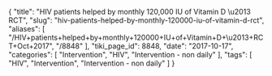 {
    "title": "HIV patients helped by monthly 120,000 IU of Vitamin D \u2013 RCT",
    "slug": "hiv-patients-helped-by-monthly-120000-iu-of-vitamin-d-rct",
    "aliases": [
        "/HIV+patients+helped+by+monthly+120000+IU+of+Vitamin+D+\u2013+RCT+Oct+2017",
        "/8848"
    ],
    "tiki_page_id": 8848,
    "date": "2017-10-17",
    "categories": [
        "Intervention",
        "HIV",
        "Intervention - non daily"
    ],
    "tags": [
        "HIV",
        "Intervention",
        "Intervention - non daily"
    ]
}